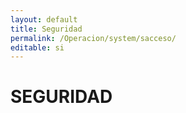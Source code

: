 ```yaml
---
layout: default
title: Seguridad
permalink: /Operacion/system/sacceso/
editable: si
---
```


# SEGURIDAD

